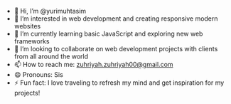 - 👋 Hi, I’m @yurimuhtasim
- 👀 I’m interested in web development and creating responsive modern websites
- 🌱 I’m currently learning basic JavaScript and exploring new web frameworks
- 💞️ I’m looking to collaborate on web development projects with clients from all around the world
- 📫 How to reach me: zuhriyah.zuhriyah00@gmail.com
- 😄 Pronouns: Sis
- ⚡ Fun fact: I love traveling to refresh my mind and get inspiration for my projects!


<!---
yurimuhtasim/yurimuhtasim is a ✨ special ✨ repository because its `README.md` (this file) appears on your GitHub profile.
You can click the Preview link to take a look at your changes.
--->
